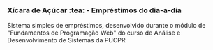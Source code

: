 <h3> Xícara de Açúcar :tea: - Empréstimos do dia-a-dia</h3>

Sistema simples de empréstimos, desenvolvido durante o módulo de "Fundamentos de Programação Web" do curso de Análise e Desenvolvimento de Sistemas da PUCPR
